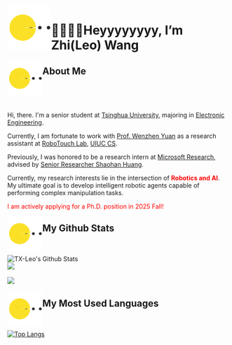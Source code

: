 <!--
 * @Author: TX-Leo
 * @Mail: tx.leo.wz@gmail.com
 * @Date: 2024-04-20 12:23:51
 * @Version: v1
 * @File: 
 * @Brief: 
-->
<img align='left' src="https://raw.githubusercontent.com/Aniket965/Aniket965/master/pacman.svg" width="100">

# 👋🏻👋🏻Heyyyyyyyy, I’m Zhi(Leo) Wang
<!-- <p align="center">
  <img src="https://raw.githubusercontent.com/Vivekagent47/Vivekagent47/master/hello.svg" />
</p> -->

<!-- <br> -->

<!-- <p align="center">
  <img src="https://github.com/thompsonemerson/thompsonemerson/raw/master/cover-thompson.png" />
</p> -->


<img align='left' src="https://raw.githubusercontent.com/Aniket965/Aniket965/master/pacman.svg" width="80">

## About Me

<br>
<p>
<br>
<p>Hi, there. I'm a senior student at <a href="https://www.tsinghua.edu.cn/en/">Tsinghua University</a>, majoring in <a href="https://www.ee.tsinghua.edu.cn/en/">Electronic Engineering</a>.
</p>
<p>Currently, I am fortunate to work with <a href="http://robotouch.ri.cmu.edu/yuanwz/">Prof. Wenzhen Yuan</a> as a research assistant at <a href="https://labs.ri.cmu.edu/robotouch/"> RoboTouch Lab</a>, <a href="https://cs.illinois.edu/">UIUC CS</a>.
</p>
<p> Previously, I was honored to be a research intern at <a href="https://www.microsoft.com/en-us/research/lab/microsoft-research-asia/"> Microsoft Research</a>, advised by <a href="https://www.microsoft.com/en-us/research/people/shaohanh/">Senior Researcher Shaohan Huang</a>.
</p>  
<p>
Currently, my research interests lie in the intersection of <b style="font-weight: bold;"><span style="color: red;">Robotics and AI</span></b>. My ultimate goal is to develop intelligent robotic agents capable of performing complex manipulation tasks.
</p>
<p>
<span style="color: red;">I am actively applying for a Ph.D. position in 2025 Fall!</span>
<!-- <img src="https://media.giphy.com/media/VgCDAzcKvsR6OM0uWg/giphy.gif" width="50">
I am a fourth-year undergraduate student at Tsinghua University, majoring in EECS and I also work as an intern at Microsoft Research;<br>
<img src="https://media.giphy.com/media/fYSnHlufseco8Fh93Z/giphy.gif" width="50">
Currently, my research interests lie in the fileds of robotics, robot learning, machine learning and robotic manipulation;<br>
<img src="https://raw.githubusercontent.com/alexnaiman/alexnaiman/master/resources/bongocat.gif" width="50px"/>
I am actively exploring the application of machine learning techiques and mutimodual large lauguage models(MLLMs) in robotic tasks, particularly in the area of robotic grasping;<br>
<img src="https://media.giphy.com/media/WUlplcMpOCEmTGBtBW/giphy.gif" width="50">
My ultimate goal is to develop intelligent robotic agents capable of performing complex manipulation tasks; <br>
<img src="https://media.giphy.com/media/mGcNjsfWAjY5AEZNw6/giphy.gif" width="50">
My hobbies are football, music, hip-hop, R&B, photography, tennis, films, Apple, frisbee, electronic diy;<br>
<img src="https://media0.giphy.com/media/pylpD8AoQCf3CQ1oO2/giphy.gif" width=40 height=40> 
My dream is to be a full stack robotic developer and traveling the world;<br>
<img src="https://media.giphy.com/media/dxn6fRlTIShoeBr69N/giphy.gif" width="40">
I have plans to pursue a Ph.D. in Robotics abroad starting in the fall of 2025.;<br>
<img src="https://media.giphy.com/media/LnQjpWaON8nhr21vNW/giphy.gif" width="50"> 
You can contact me: 📫tx.leo.wz@gmail.com;<br> -->
</p>

<!-- <p align="center">
  <img src="https://raw.githubusercontent.com/sanket9006/sanket9006/master/dino.gif" />
</p> -->

<img align='left' src="https://raw.githubusercontent.com/Aniket965/Aniket965/master/pacman.svg" width="80">

## My Github Stats
<br>

![TX-Leo's Github Stats](https://github-readme-stats.vercel.app/api/?username=TX-Leo&show_icons=true&title_color=fff&icon_color=79ff97&text_color=9f9f9f&bg_color=151515)
<br>
<a href="https://github.com/TX-Leo"><img src="https://img.shields.io/github/followers/TX-Leo"></a>
<p align="left"> <img src="https://komarev.com/ghpvc/?username=TX-Leo"/> </p>

<img align='left' src="https://raw.githubusercontent.com/Aniket965/Aniket965/master/pacman.svg" width="80">

## My Most Used Languages
<br>

[![Top Langs](https://github-readme-stats.vercel.app/api/top-langs/?username=TX-Leo&title_color=2257EA&bg_color=f7f7f7&hide=html,css)](https://github.com/anuraghazra/github-readme-stats)
